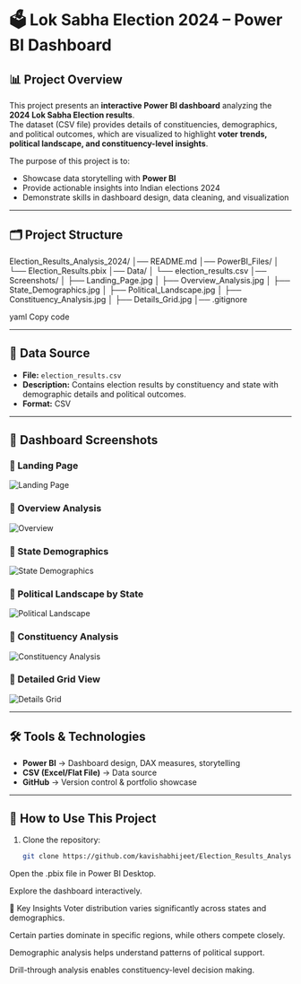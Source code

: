 # 🗳️ Lok Sabha Election 2024 – Power BI Dashboard  

## 📊 Project Overview  
This project presents an **interactive Power BI dashboard** analyzing the **2024 Lok Sabha Election results**.  
The dataset (CSV file) provides details of constituencies, demographics, and political outcomes, which are visualized to highlight **voter trends, political landscape, and constituency-level insights**.  

The purpose of this project is to:  
- Showcase data storytelling with **Power BI**  
- Provide actionable insights into Indian elections 2024  
- Demonstrate skills in dashboard design, data cleaning, and visualization  

---

## 🗂️ Project Structure  
Election_Results_Analysis_2024/
│── README.md
│── PowerBI_Files/
│ └── Election_Results.pbix
│── Data/
│ └── election_results.csv
│── Screenshots/
│ ├── Landing_Page.jpg
│ ├── Overview_Analysis.jpg
│ ├── State_Demographics.jpg
│ ├── Political_Landscape.jpg
│ ├── Constituency_Analysis.jpg
│ ├── Details_Grid.jpg
│── .gitignore

yaml
Copy code

---

## 📁 Data Source  
- **File:** `election_results.csv`  
- **Description:** Contains election results by constituency and state with demographic details and political outcomes.  
- **Format:** CSV  

---

## 📸 Dashboard Screenshots  

### 🔹 Landing Page  
![Landing Page](Screenshots/Landing_Page.jpg)  

### 🔹 Overview Analysis  
![Overview](Screenshots/Overview_Analysis.jpg)  

### 🔹 State Demographics  
![State Demographics](Screenshots/State_Demographics.jpg)  

### 🔹 Political Landscape by State  
![Political Landscape](Screenshots/Political_Landscape.jpg)  

### 🔹 Constituency Analysis  
![Constituency Analysis](Screenshots/Constituency_Analysis.jpg)  

### 🔹 Detailed Grid View  
![Details Grid](Screenshots/Details_Grid.jpg)  

---

## 🛠️ Tools & Technologies  
- **Power BI** → Dashboard design, DAX measures, storytelling  
- **CSV (Excel/Flat File)** → Data source  
- **GitHub** → Version control & portfolio showcase  

---

## 🚀 How to Use This Project  
1. Clone the repository:  
   ```bash
   git clone https://github.com/kavishabhijeet/Election_Results_Analysis_2024.git
Open the .pbix file in Power BI Desktop.

Explore the dashboard interactively.

📌 Key Insights
Voter distribution varies significantly across states and demographics.

Certain parties dominate in specific regions, while others compete closely.

Demographic analysis helps understand patterns of political support.

Drill-through analysis enables constituency-level decision making.

